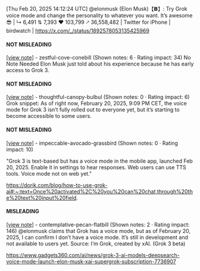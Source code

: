 [Thu Feb 20, 2025 14:12:24 UTC] @elonmusk (Elon Musk)【𝗕】: Try Grok voice mode and change the personality to whatever you want.  It’s awesome 😎 | ↳ 6,491 ⇅ 7,393 ♥ 103,799 🡕 36,558,482 | Twitter for iPhone | birdwatch | https://x.com/_/status/1892578053135425969

#### NOT MISLEADING

[[view note]](https://x.com/i/birdwatch/n/1892671882777760010) - zestful-cove-conebill (Shown notes: 6 · Rating impact: 34)
No Note Needed 
Elon Musk just told about his experience because he has early access to Grok 3.

#### NOT MISLEADING

[[view note]](https://x.com/i/birdwatch/n/1892669216630645114) - thoughtful-canopy-bulbul (Shown notes: 0 · Rating impact: 6)
Grok snippet: As of right now, February 20, 2025, 9:09 PM CET, the voice mode for Grok 3 isn’t fully rolled out to everyone yet, but it’s starting to become accessible to some users.

#### NOT MISLEADING

[[view note]](https://x.com/i/birdwatch/n/1892667983786606846) - impeccable-avocado-grassbird (Shown notes: 0 · Rating impact: 10)


"Grok 3 is text-based but has a voice mode in the mobile app, launched Feb 20, 2025. Enable it in settings to hear responses. Web users can use TTS tools. Voice mode not on web yet."


https://dorik.com/blog/how-to-use-grok-ai#:~:text=Once%20activated%2C%20you%20can%20chat,through%20the%20text%20input%20field.

#### MISLEADING

[[view note]](https://x.com/i/birdwatch/n/1892627291936849938) - contemplative-pecan-flatbill (Shown notes: 2 · Rating impact: 146)
@elonmusk claims that Grok has a voice mode, but as of February 20, 2025, I can confirm I don’t have a voice mode. It’s still in development and not available to users yet. 
Source: I’m Grok, created by xAI. (Grok 3 beta)

https://www.gadgets360.com/ai/news/grok-3-ai-models-deepsearch-voice-mode-launch-elon-musk-xai-supergrok-subscription-7736907
